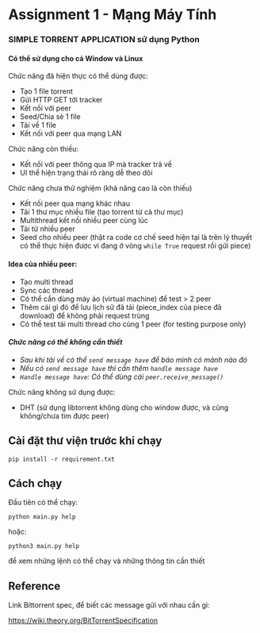 # Assignment 1 - Mạng Máy Tính

### SIMPLE TORRENT APPLICATION sử dụng Python

#### Có thể sử dụng cho cả Window và Linux

Chức năng đã hiện thực có thể dùng được:

- Tạo 1 file torrent
- Gửi HTTP GET tới tracker
- Kết nối với peer
- Seed/Chia sẻ 1 file
- Tải về 1 file
- Kết nối với peer qua mạng LAN

Chức năng còn thiếu:

- Kết nối với peer thông qua IP mà tracker trả về
- UI thể hiện trạng thái rõ ràng dễ theo dõi

Chức năng chưa thử nghiệm (khả năng cao là còn thiếu)

- Kết nối peer qua mạng khác nhau
- Tải 1 thư mục nhiều file (tạo torrent từ cả thư mục)
- Multithread kết nối nhiều peer cùng lúc
- Tải từ nhiều peer
- Seed cho nhiều peer (thật ra code cơ chế seed hiện tại là trên lý thuyết có thể thực hiện được vì đang ở vòng `while True` request rồi gửi piece)
#### Idea của nhiều peer:
+ Tạo multi thread
+ Sync các thread
+ Có thể cần dùng máy ảo (virtual machine) để test > 2 peer
+ Thêm cái gì đó để lưu lịch sử đã tải (piece_index của piece đã download) để không phải request trùng
+ Có thể test tải multi thread cho cùng 1 peer (for testing purpose only)
#### *Chức năng có thể không cần thiết*
+ *Sau khi tải về có thể `send message have` để báo mình có mảnh nào đó*
+ *Nếu có `send message have` thì cần thêm `handle message have`*
+ *`Handle message have`: Có thể dùng cái `peer.receive_message()`*

Chức năng không sử dụng được:

- DHT (sử dụng libtorrent không dùng cho window được, và cũng không/chưa tìm được peer)

## Cài đặt thư viện trước khi chạy

`pip install -r requirement.txt`

## Cách chạy

Đầu tiên có thể chạy:

`python main.py help`

hoặc:

`python3 main.py help`

để xem những lệnh có thể chạy và những thông tin cần thiết

## Reference

Link Bittorrent spec, để biết các message gửi với nhau cần gì:

https://wiki.theory.org/BitTorrentSpecification
